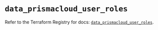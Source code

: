 # `data_prismacloud_user_roles`

Refer to the Terraform Registry for docs: [`data_prismacloud_user_roles`](https://registry.terraform.io/providers/paloaltonetworks/prismacloud/1.7.0/docs/data-sources/user_roles).
